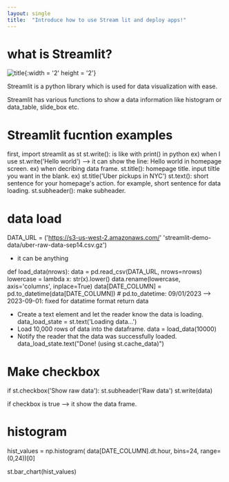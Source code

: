 ```yaml
---
layout: single
title:  "Introduce how to use Stream lit and deploy apps!"
---
```


# what is Streamlit?

![title](https://github.com/chominkyung12/chominkyung12.github.io/assets/95404283/0b89a4c4-e195-4a61-8065-8bbe3c0a4083){:width = '2' height = '2'}

Streamlit is a python library which is used for data visualization with ease.

Streamlit has various functions to show a data information like histogram or data_table, slide_box etc.


# Streamlit fucntion examples
first, import streamlit as st
st.write(): is like with print() in python 
ex) when I use st.write('Hello world') --> it can show the line: Hello world in homepage screen.
ex) when decribing data frame. 
st.title(): homepage title. input tiltle you want in the blank.
ex) st.title('Uber pickups in NYC')
st.text(): short sentence for your homepage's action. for example, short sentence for data loading.
st.subheader(): make subheader.

# data load

DATA_URL = ('https://s3-us-west-2.amazonaws.com/' 'streamlit-demo-data/uber-raw-data-sep14.csv.gz')
- it can be anything

def load_data(nrows):
    data = pd.read_csv(DATA_URL, nrows=nrows)
    lowercase = lambda x: str(x).lower()
    data.rename(lowercase, axis='columns', inplace=True)
    data[DATE_COLUMN] = pd.to_datetime(data[DATE_COLUMN]) # pd.to_datetime: 09/01/2023 --> 2023-09-01: fixed for datatime format 
    return data

- Create a text element and let the reader know the data is loading.
data_load_state = st.text('Loading data...')
- Load 10,000 rows of data into the dataframe.
data = load_data(10000)
-  Notify the reader that the data was successfully loaded.
data_load_state.text("Done! (using st.cache_data)")

# Make checkbox 

if st.checkbox('Show raw data'):
    st.subheader('Raw data')
    st.write(data)

if checkbox is true --> it show the data frame.

# histogram

hist_values = np.histogram(
    data[DATE_COLUMN].dt.hour, bins=24, range=(0,24))[0]

st.bar_chart(hist_values)



